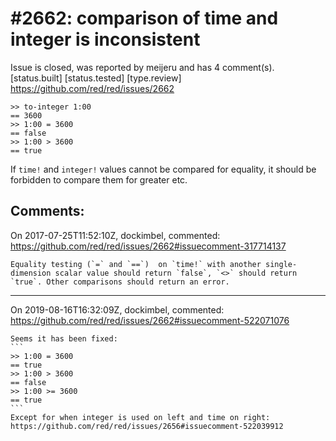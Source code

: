 
#2662: comparison of time and integer is inconsistent
================================================================================
Issue is closed, was reported by meijeru and has 4 comment(s).
[status.built] [status.tested] [type.review]
<https://github.com/red/red/issues/2662>

```
>> to-integer 1:00
== 3600
>> 1:00 = 3600
== false
>> 1:00 > 3600
== true
```
If `time!` and `integer!` values cannot be compared for equality, it should be forbidden to compare them for greater etc. 




Comments:
--------------------------------------------------------------------------------

On 2017-07-25T11:52:10Z, dockimbel, commented:
<https://github.com/red/red/issues/2662#issuecomment-317714137>

    Equality testing (`=` and `==`)  on `time!` with another single-dimension scalar value should return `false`, `<>` should return `true`. Other comparisons should return an error.

--------------------------------------------------------------------------------

On 2019-08-16T16:32:09Z, dockimbel, commented:
<https://github.com/red/red/issues/2662#issuecomment-522071076>

    Seems it has been fixed:
    ```
    >> 1:00 = 3600
    == true
    >> 1:00 > 3600
    == false
    >> 1:00 >= 3600
    == true
    ```
    Except for when integer is used on left and time on right: https://github.com/red/red/issues/2656#issuecomment-522039912

